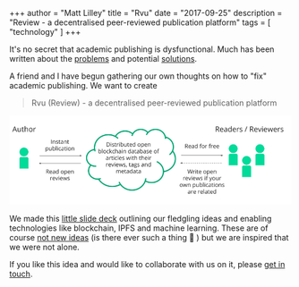 +++
author = "Matt Lilley"
title = "Rvu"
date = "2017-09-25"
description = "Review - a decentralised peer-reviewed publication platform"
tags = [
    "technology"
]
+++

It's no secret that academic publishing is dysfunctional. Much has been written about the [problems](https://www.theguardian.com/science/2017/jun/27/profitable-business-scientific-publishing-bad-for-science) and potential [solutions](https://f1000research.com/articles/6-1151/v3).

A friend and I have begun gathering our own thoughts on how to "fix" academic publishing. We want to create 

> Rvu (Review) - a decentralised peer-reviewed publication platform

![Rvu concept diagram](rvu.png)

We made this [little slide deck](https://drive.google.com/file/d/0B61TfSXkBtmtTlU4bm9Ib2swams/view?usp=sharing&resourcekey=0-r9qdAQfoi-OXTUeTS09HXQ) outlining our fledgling ideas and enabling technologies like blockchain, IPFS and machine learning. These are of course [not new ideas](https://www.reddit.com/r/CryptoCurrency/comments/2mlql3/crazy_idea_use_the_blockchain_technology_for_peer/) (is there ever such a thing 🤔 ) but we are inspired that we were not alone.

If you like this idea and would like to collaborate with us on it, please [get in touch](/about/#contact).